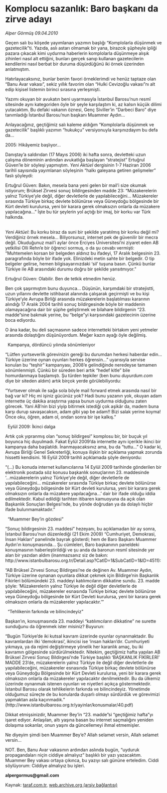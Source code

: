 # Komplocu sazanlık: Baro başkanı da zirve adayı

*Alper Görmüş 09.04.2010*

<div class="yazi"><p>Geçen salı bu köşede yayımlanan yazımın başlığı “Komplolarla düşünmek ve gazetecilik”ti. Yazıda, aslı astarı olmamak bir yana, birazcık şüpheyle ipliği pazara çıkacak kimi uydurma haberlerin komplolarla düşünmeye alışık zihinleri nasıl alt ettiğini, bunları gerçek sanıp kullanan gazetecilerin kendilerini nasıl berbat bir duruma düşürdüğünü iki örnek üzerinden anlatmıştım.</p>
<p>Hatırlayacaksınız, bunlar benim favori örneklerimdi ve henüz taptaze olan “Banu Avar vakası”, sekiz yıllık favorim olan “Hulki Cevizoğlu vakası”nı alt edip kişisel listemin birinci sırasına yerleşmişti.</p>
<p>Yazımı okuyan bir avukatın beni uyarmasıyla İstanbul Barosu’nun resmî sitesinde aynı kategoriden öyle bir şeyle karşılaştım ki, az kalsın küçük dilimi yutacaktım. Bu defaki vakanın öznesi, Genç Siviller’in “Darbeci Baro” diye tanımladığı İstanbul Barosu’nun başkanı Muammer Aydın...</p>
<p>Anlayacağınız, geçtiğimiz salı kaleme aldığım “Komplolarla düşünmek ve gazetecilik” başlıklı yazımın “hukukçu” versiyonuyla karşınızdayım bu defa da...</p>


2005: Hikâyemiz başlıyor...
<p>Danıştay’a saldırıdan (17 Mayıs 2006) iki hafta sonra, devletteki uzun çalışma döneminin ardından avukatlığa başlayan “stratejist” Ertuğrul Güven’le bir söyleşi yapmıştım. <i>Yeni Aktüel </i>dergisinin 1-7 Haziran 2006 tarihli sayısında yayımlanan söyleşinin “halkı galeyana getiren gelişmeler” faslı şöyleydi:</p>
<p>Ertuğrul Güven: Bakın, mesela bana yeni gelen bir mail’i size okumak istiyorum; Brüksel Zirvesi sonuç bildirgesinden madde 23: “Müzakerelerin yalnız Türkiye’yle değil, diğer devletlerle de yapılabileceğini... Müzakereler sırasında Türkiye birkaç devlete bölünürse veya Güneydoğu bölgesinde bir Kürt devleti kurulursa, yeni bir karara gerek olmaksızın onlarla da müzakere yapılacağına...” İşte bu tür şeylerin yol açtığı bir imaj, bir korku var Türk halkında.</p>
<p><i><br/>Yeni Aktüel</i>: Bu korku biraz da suni bir şekilde yaratılmış bir korku değil mi? Verdiğiniz örnek mesela... Biliyorsunuz, internet pek de güvenilir bir mecra değil. Okuduğunuz mail’i aylar önce Erciyes Üniversitesi’ni ziyaret eden AB yetkilisi Olli Rehn’e bir öğrenci sormuş, o da şu cevabı vermişti: “Muhtemelen korsan bir belgeden aldınız bu ifadeyi, 17 Aralık belgesinin 23. paragrafında böyle bir ifade yok. Elinizdeki metin sahte bir belgedir. O tip belgeler gelirse, hemen bilgisayarınızdaki ‘sil’ tuşuna basın. Çünkü bunlar Türkiye ile AB arasındaki durumu doğru bir şekilde yansıtmıyor.”</p>
<p>Ertuğrul Güven: Olabilir. Ben de tetkik etmedim henüz.</p>
<p>Ben çok şaşırmıştım bunu duyunca... Düşünün, karşımdaki bir stratejistti, uzun yıllarını devlette istihbarat alanında çalışarak geçirmişti ve bu kişi Türkiye’yle Avrupa Birliği arasında müzakerelerin başlatılması kararının alındığı 17 Aralık 2004 tarihli sonuç bildirgesinde böyle bir maddenin olamayacağına dair bir şüphe geliştirmek ve bilahare bildirgenin “23. madde”sine bakmak yerine, bu “belge”yi karşısındaki gazetecinin üzerine boca ediyordu.</p>
<p>O âna kadar, bu deli saçmasının sadece internetteki birtakım yeni yetmeler arasında dolaştığını düşünüyordum. Meğer kazın ayağı öyle değilmiş.</p>

 
Kampanya, dördüncü yılında sönümleniyor

<p>“Lütfen yurtseverlik görevinizin gereği bu durumdan herkesi haberdar edin... Türkiye üzerine oynan oyunları herkes öğrensin...” uyarısıyla servise konulan bu “teşhir” kampanyası, 2008’e gelindiğinde neredeyse tamamen sönümlenmişti. Çünkü bir süreden beri artık “hedef kitle” bile homurdanmaya başlamıştı. Şu türden tepkiler (ben bunu <i>duyurdum.com</i> diye bir siteden aldım) artık birçok yerde görülebiliyordu: </p>
<p>“Yurtsever olmak ile sağa sola böyle mail forward etmek arasında nasıl bir bağ var ki? Hiç mi işiniz gücünüz yok? Hadi bunu yazanın yok, okuyan adam internette üç dakika araştırma yapsa bunun uydurma olduğunu zaten görecek. Yani AB’nin bizi yiyip bitirmek istediği çok aşikâr da, madem buna karşı durup savaşacaksın, adam gibi yap be adam!! Bizi salak yerine koyma! Önce oku, öğren, adam ol, ondan sonra bir işe kalkış.”</p>

 
Eylül 2009: İkinci dalga

<p>Artık çok yıpranmış olan “sonuç bildirgesi” komplosu bir, bir buçuk yıl boyunca hiç duyulmadı. Fakat Eylül 2009’da internette aynı içerikle ikinci bir kampanya daha başlatıldı. İnanmayacaksınız ama, bu da “tuttu...” O kadar ki, Avrupa Birliği Genel Sekreterliği, konuya ilişkin bir açıklama yapmak zorunda hissetti kendisini. 16 Eylül 2009 tarihli açıklamada şöyle deniyordu:</p>
<p>“(...) Bu konuda internet kullanıcılarına 14 Eylül 2009 tarihinde gönderilen bir elektronik postada söz konusu başkanlık sonuçlarının 23. maddesinde ‘...müzakerelerin yalnız Türkiye’yle değil, diğer devletlerle de yapılabileceğini... müzakereler sırasında Türkiye birkaç devlete bölünürse veya Güneydoğu bölgesinde bir Kürt devleti kurulursa, yeni bir karara gerek olmaksızın onlarla da müzakere yapılacağına...’ dair bir ifade olduğu iddia edilmektedir. Kabul edildiği tarihten itibaren kamuoyuna da açık olan Başkanlık Sonuçları Belgesi’nde, bu yönde doğrudan ya da dolaylı hiçbir ifade bulunmamaktadır.” </p>

 
“Muammer Bey’in gözdesi”

<p>“Sonuç bildirgesinin 23. maddesi” hezeyanı, bu açıklamadan bir ay sonra, İstanbul Barosu’nun düzenlediği (21 Ekim 2009) “Cumhuriyet, Demokrasi, İnsan Hakları” panelinde bayrak gösterdi; hem de Baro Başkanı Muammer Aydın’ın konuşmasında... Şu cümleleri, Baro başkanının paneldeki konuşmasının haberleştirildiği ve şu anda da baronun resmî sitesinde yer alan bir yazıdan aldım (inanmazsanız siz de bakın: http://www.istanbulbarosu.org.tr/Detail.asp?CatID=1&amp;SubCatID=1&amp;ID=4511):</p>
<p>“AB Brüksel Zirvesi Sonuç Bildirgesi’ne de değinen Av. Muammer Aydın, Türkiye üzerine oynanan oyunlara dikkat çekmek için Bildirge’nin Başkanlık Fikirleri bölümündeki 23. maddeyi katılımcıların dikkatine sundu. 23. madde şöyle: ‘Müzakerelerin yalnız Türkiye ile değil diğer devletlerle de yapılabileceğini, müzakereler esnasında Türkiye birkaç devlete bölünürse veya Güneydoğu bölgesinde bir Kürt Devleti kurulursa, yeni bir karara gerek olmaksızın onlarla da müzakereler yapılacaktır.’” </p>

 
“Tehlikenin farkında ve bilincindeyiz”

<p>Başkan’ın, konuşmasında 23. maddeyi “katılımcıların dikkatine” ne surette sunduğunu da öğrenmek ister misiniz? Buyurun:</p>
<p>“Bugün Türkiye’de iki kutsal kavram üzerinde oyunlar oynanmaktadır. Bu kavramlardan ilki ‘demokrasi’, ikincisi ise ‘insan hakları’dır. Cumhuriyeti yıkmaya, ya da rejimi değiştirmeye yönelik her karanlık amaç, bu iki kavramın gölgesinde sürdürülmektedir. Nitekim, geçtiğimiz hafta yapılan AB Brüksel Zirvesi Sonuç Bildirgesi’nde Türkiye başlıklı ‘BAŞKANLIK FİKİRLERİ’ MADDE 23’de, müzakerelerin yalnız Türkiye ile değil diğer devletlerle de yapılabileceğini, müzakereler esnasında Türkiye birkaç devlete bölünürse veya Güneydoğu Bölgesinde bir Kürt Devleti kurulursa, yeni bir karara gerek olmaksızın onlarla da müzakereler yapılacaktır denilmektedir. Bu da ülkemiz üzerinde oynanmak istenen oyunları ve niyetleri açıkça göstermektedir. İstanbul Barosu olarak tehlikelerin farkında ve bilincindeyiz. Yönetimde olduğumuz süreçte de bu konularda duyarlı olmayı sürdürdük ve görevimizi yapmaktan asla kaçınmadık.” (http://www.istanbulbarosu.org.tr/yayinlar/konusmalar/40.pdf)</p>
<p>Dikkat etmişsinizdir, Muammer Bey’in “23. madde”si “geçtiğimiz hafta”yı işaret ediyor. Anlaşılan, altı yaşına basan bu internet saçmalığını yeniden dolaşıma sokanlar, onun yaşını da güncellemeyi ihmal etmemişler.</p>
<p>Ne diyeyim şimdi ben Muammer Bey’e? Allah selamet versin, Allah selamet versin...</p>
<p>NOT. Ben, Banu Avar vakasının ardından aslında bugün, “uyduruk propagandaları niçin ciddiye almalıyız” başlıklı bir yazı yazacaktım. Muammer Bey vakası ortaya çıkınca, bu yazıyı salı gününe erteledim. Ciddi söylüyorum: Ciddiye almalıyız bu işleri.</p>
<p><b>alpergormus@gmail.com</b></p></div>

Kaynak: [taraf.com.tr](http://www.taraf.com.tr:80/makale/10815.htm), [web.archive.org (arşiv bağlantısı)](http://web.archive.org/web/20100412133204/http://www.taraf.com.tr:80/makale/10815.htm)
